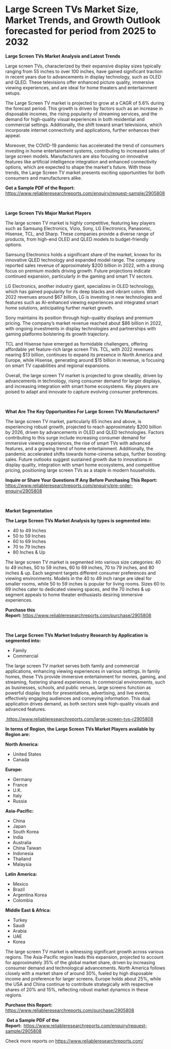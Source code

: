 <p><h1>Large Screen TVs Market Size, Market Trends, and Growth Outlook forecasted for period from 2025 to 2032</h1></p><p><strong>Large Screen TVs Market Analysis and Latest Trends</strong></p>
<p><p>Large screen TVs, characterized by their expansive display sizes typically ranging from 55 inches to over 100 inches, have gained significant traction in recent years due to advancements in display technology, such as OLED and QLED. These televisions offer enhanced picture quality, immersive viewing experiences, and are ideal for home theaters and entertainment setups.</p><p>The Large Screen TV market is projected to grow at a CAGR of 5.6% during the forecast period. This growth is driven by factors such as an increase in disposable incomes, the rising popularity of streaming services, and the demand for high-quality visual experiences in both residential and commercial settings. Additionally, the shift toward smart televisions, which incorporate internet connectivity and applications, further enhances their appeal.</p><p>Moreover, the COVID-19 pandemic has accelerated the trend of consumers investing in home entertainment systems, contributing to increased sales of large screen models. Manufacturers are also focusing on innovative features like artificial intelligence integration and enhanced connectivity options, which are expected to shape the market's future. With these trends, the Large Screen TV market presents exciting opportunities for both consumers and manufacturers alike.</p></p>
<p><strong>Get a Sample PDF of the Report:&nbsp;</strong> <a href="https://www.reliableresearchreports.com/enquiry/request-sample/2905808?utm_campaign=2255&utm_medium=2&utm_source=Github&utm_content=ia&utm_term=12032025&utm_id=large-screen-tvs">https://www.reliableresearchreports.com/enquiry/request-sample/2905808</a></p>
<p>&nbsp;</p>
<p><strong>Large Screen TVs Major Market Players</strong></p>
<p><p>The large screen TV market is highly competitive, featuring key players such as Samsung Electronics, Vizio, Sony, LG Electronics, Panasonic, Hisense, TCL, and Sharp. These companies provide a diverse range of products, from high-end OLED and QLED models to budget-friendly options.</p><p>Samsung Electronics holds a significant share of the market, known for its innovative QLED technology and expanded model range. The company reported sales revenue of approximately $200 billion in 2022, with a strong focus on premium models driving growth. Future projections indicate continued expansion, particularly in the gaming and smart TV sectors.</p><p>LG Electronics, another industry giant, specializes in OLED technology, which has gained popularity for its deep blacks and vibrant colors. With 2022 revenues around $67 billion, LG is investing in new technologies and features such as AI-enhanced viewing experiences and integrated smart home solutions, anticipating further market growth.</p><p>Sony maintains its position through high-quality displays and premium pricing. The company’s market revenue reached about $86 billion in 2022, with ongoing investments in display technologies and partnerships with gaming platforms bolstering its growth trajectory.</p><p>TCL and Hisense have emerged as formidable challengers, offering affordable yet feature-rich large screen TVs. TCL, with 2022 revenues nearing $13 billion, continues to expand its presence in North America and Europe, while Hisense, generating around $15 billion in revenue, is focusing on smart TV capabilities and regional expansions.</p><p>Overall, the large screen TV market is projected to grow steadily, driven by advancements in technology, rising consumer demand for larger displays, and increasing integration with smart home ecosystems. Key players are poised to adapt and innovate to capture evolving consumer preferences.</p></p>
<p>&nbsp;</p>
<p><strong>What Are The Key Opportunities For Large Screen TVs Manufacturers?</strong></p>
<p><p>The large screen TV market, particularly 65 inches and above, is experiencing robust growth, projected to reach approximately $200 billion by 2026, driven by advancements in OLED and QLED technologies. Factors contributing to this surge include increasing consumer demand for immersive viewing experiences, the rise of smart TVs with advanced features, and a growing trend of home entertainment. Additionally, the pandemic accelerated shifts towards home-cinema setups, further boosting sales. Future outlooks suggest sustained growth due to innovations in display quality, integration with smart home ecosystems, and competitive pricing, positioning large screen TVs as a staple in modern households.</p></p>
<p><strong>Inquire or Share Your Questions If Any Before Purchasing This Report:</strong> <a href="https://www.reliableresearchreports.com/enquiry/pre-order-enquiry/2905808?utm_campaign=2255&utm_medium=2&utm_source=Github&utm_content=ia&utm_term=12032025&utm_id=large-screen-tvs">https://www.reliableresearchreports.com/enquiry/pre-order-enquiry/2905808</a></p>
<p>&nbsp;</p>
<p><strong>Market Segmentation</strong></p>
<p><strong>The Large Screen TVs Market Analysis by types is segmented into:</strong></p>
<p><ul><li>40 to 49 Inches</li><li>50 to 59 Inches</li><li>60 to 69 Inches</li><li>70 to 79 Inches</li><li>80 Inches & Up</li></ul></p>
<p><p>The large screen TV market is segmented into various size categories: 40 to 49 inches, 50 to 59 inches, 60 to 69 inches, 70 to 79 inches, and 80 inches & up. Each segment targets different consumer preferences and viewing environments. Models in the 40 to 49 inch range are ideal for smaller rooms, while 50 to 59 inches is popular for living rooms. Sizes 60 to 69 inches cater to dedicated viewing spaces, and the 70 inches & up segment appeals to home theater enthusiasts desiring immersive experiences.</p></p>
<p><strong>Purchase this Report:&nbsp;</strong><a href="https://www.reliableresearchreports.com/purchase/2905808?utm_campaign=2255&utm_medium=2&utm_source=Github&utm_content=ia&utm_term=12032025&utm_id=large-screen-tvs">https://www.reliableresearchreports.com/purchase/2905808</a></p>
<p>&nbsp;</p>
<p><strong>The Large Screen TVs Market Industry Research by Application is segmented into:</strong></p>
<p><ul><li>Family</li><li>Commercial</li></ul></p>
<p><p>The large screen TV market serves both family and commercial applications, enhancing viewing experiences in various settings. In family homes, these TVs provide immersive entertainment for movies, gaming, and streaming, fostering shared experiences. In commercial environments, such as businesses, schools, and public venues, large screens function as powerful display tools for presentations, advertising, and live events, effectively engaging audiences and conveying information. This dual application drives demand, as both sectors seek high-quality visuals and advanced features.</p></p>
<p><a href="https://www.reliableresearchreports.com/large-screen-tvs-r2905808?utm_campaign=2255&utm_medium=2&utm_source=Github&utm_content=ia&utm_term=12032025&utm_id=large-screen-tvs">&nbsp;https://www.reliableresearchreports.com/large-screen-tvs-r2905808</a></p>
<p><strong>In terms of Region, the Large Screen TVs Market Players available by Region are:</strong></p>
<p>
    <p> <strong> North America: </strong>
        <ul>
            <li>United States</li>
            <li>Canada</li>
        </ul>
        </p> 
    <p> <strong> Europe: </strong>
        <ul>
            <li>Germany</li>
            <li>France</li>
            <li>U.K.</li>
            <li>Italy</li>
            <li>Russia</li>
        </ul>
        </p> 
    <p> <strong> Asia-Pacific: </strong>
        <ul>
            <li>China</li>
            <li>Japan</li>
            <li>South Korea</li>
            <li>India</li>
            <li>Australia</li>
            <li>China Taiwan</li>
            <li>Indonesia</li>
            <li>Thailand</li>
            <li>Malaysia</li>
        </ul>
        </p> 
    <p> <strong> Latin America: </strong>
        <ul>
            <li>Mexico</li>
            <li>Brazil</li>
            <li>Argentina Korea</li>
            <li>Colombia</li>
        </ul>
        </p> 
    <p> <strong> Middle East & Africa: </strong>
        <ul>
            <li>Turkey</li>
            <li>Saudi</li>
            <li>Arabia</li>
            <li>UAE</li>
            <li>Korea</li>
        </ul>
    </p>
    </p>
<p><p>The large screen TV market is witnessing significant growth across various regions. The Asia-Pacific region leads this expansion, projected to account for approximately 35% of the global market share, driven by increasing consumer demand and technological advancements. North America follows closely with a market share of around 30%, fueled by high disposable income and preference for larger screens. Europe holds about 25%, while the USA and China continue to contribute strategically with respective shares of 20% and 15%, reflecting robust market dynamics in these regions.</p></p>
<p><strong>Purchase this Report: </strong><a href="https://www.reliableresearchreports.com/purchase/2905808?utm_campaign=2255&utm_medium=2&utm_source=Github&utm_content=ia&utm_term=12032025&utm_id=large-screen-tvs">https://www.reliableresearchreports.com/purchase/2905808</a></p>
<p>&nbsp;<strong>Get a Sample PDF of the Report:&nbsp;&nbsp;</strong><a href="https://www.reliableresearchreports.com/enquiry/request-sample/2905808?utm_campaign=2255&utm_medium=2&utm_source=Github&utm_content=ia&utm_term=12032025&utm_id=large-screen-tvs">https://www.reliableresearchreports.com/enquiry/request-sample/2905808</a></p>
<p><strong></strong></p>
<p>Check more reports on <a href="https://www.reliableresearchreports.com/?utm_campaign=2255&utm_medium=2&utm_source=Github&utm_content=ia&utm_term=12032025&utm_id=large-screen-tvs">https://www.reliableresearchreports.com/</a></p>
